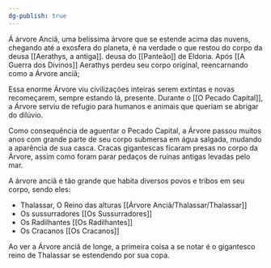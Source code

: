 ```yaml
---
dg-publish: true
---
```



Á árvore Anciã, uma belíssima árvore que se estende acima das nuvens, chegando até a exosfera do planeta, é na verdade o que restou do corpo da deusa [[Aerathys, a antiga]].  deusa do [[Panteão]] de Eldoria. Após [[A Guerra dos Divinos]] Aerathys perdeu seu corpo original, reencarnando como a  Árvore anciã;

Essa enorme Árvore viu civilizações inteiras serem extintas e novas recomeçarem, sempre estando lá, presente. Durante o [[O Pecado Capital]], a Árvore serviu de refugio para humanos e animais que queriam se abrigar do dilúvio. 

Como consequência de aguentar o Pecado Capital, a Árvore passou muitos anos com grande parte de seu corpo submersa em água salgada, mudando a aparência de sua casca. Cracas gigantescas ficaram presas no corpo da Árvore, assim como 
foram parar pedaços de ruínas antigas levadas pelo mar.

A árvore anciã é tão grande que habita diversos povos e tribos em seu corpo, sendo eles:

- Thalassar, O Reino das alturas [[Árvore Anciã/Thalassar/Thalassar]]
- Os sussurradores [[Os Sussurradores]]
- Os Radilhantes [[Os Radilhantes]]
- Os Cracanos [[Os Cracanos]]

Ao ver a Árvore anciã de longe, a primeira coisa a se notar é o gigantesco reino de Thalassar se estendendo por sua copa. 